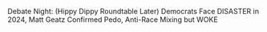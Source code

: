 Debate Night: (Hippy Dippy Roundtable Later) Democrats Face DISASTER in 2024, Matt Geatz Confirmed Pedo, Anti-Race Mixing but WOKE
